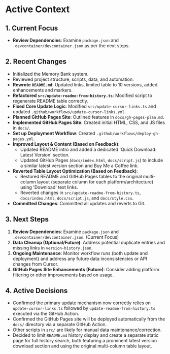 <!-- Version: 1.9 | Last Updated: 2025-06-06 -->

# Active Context

## 1. Current Focus

- **Review Dependencies**: Examine `package.json` and `.devcontainer/devcontainer.json` as per the next steps.

## 2. Recent Changes

- Initialized the Memory Bank system.
- Reviewed project structure, scripts, data, and automation.
- **Rewrote `README.md`**: Updated links, limited table to 10 versions, added enhancements and markers.
- **Refactored `src/update-readme-from-history.ts`**: Modified script to regenerate README table correctly.
- **Fixed Core Update Logic**: Modified `src/update-cursor-links.ts` and updated `.github/workflows/update-cursor-links.yml`.
- **Planned GitHub Pages Site**: Outlined features in `docs/gh-pages-plan.md`.
- **Implemented GitHub Pages Site**: Created initial HTML, CSS, and JS files in `docs/`.
- **Set up Deployment Workflow**: Created `.github/workflows/deploy-gh-pages.yml`.
- **Improved Layout & Content (Based on Feedback)**:
    - Updated README intro and added a dedicated 'Quick Download: Latest Version' section.
    - Updated GitHub Pages (`docs/index.html`, `docs/script.js`) to include a similar latest version section and Buy Me a Coffee link.
- **Reverted Table Layout Optimization (Based on Feedback)**:
    - Restored README and GitHub Pages tables to the original multi-column layout (separate column for each platform/architecture) using 'Download' text links.
    - Reverted changes in `src/update-readme-from-history.ts`, `docs/index.html`, `docs/script.js`, and `docs/style.css`.
- **Committed Changes**: Committed all updates and reverts to Git.

## 3. Next Steps

1.  **Review Dependencies**: Examine `package.json` and `.devcontainer/devcontainer.json`. (Current Focus)
2.  **Data Cleanup (Optional/Future)**: Address potential duplicate entries and missing links in `version-history.json`.
3.  **Ongoing Maintenance**: Monitor workflow runs (both update and deployment) and address any future data inconsistencies or API changes from Cursor.
4.  **GitHub Pages Site Enhancements (Future)**: Consider adding platform filtering or other improvements based on usage.

## 4. Active Decisions

- Confirmed the primary update mechanism now correctly relies on `update-cursor-links.ts` followed by `update-readme-from-history.ts` executed via the GitHub Action.
- Confirmed the GitHub Pages site will be deployed automatically from the `docs/` directory via a separate GitHub Action.
- Other scripts in `src/` are likely for manual data maintenance/correction.
- Decided to limit `README.md` history display and create a separate static page for full history search, both featuring a prominent latest version download section and using the original multi-column table layout.